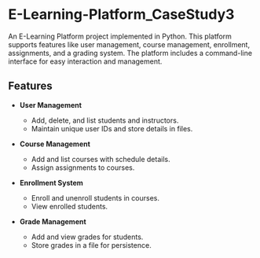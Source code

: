 # E-Learning-Platform_CaseStudy3
An E-Learning Platform project implemented in Python. This platform supports features like user management, course management, enrollment, assignments, and a grading system. The platform includes a command-line interface for easy interaction and management.

## Features
- **User Management**
  - Add, delete, and list students and instructors.
  - Maintain unique user IDs and store details in files.

- **Course Management**
  - Add and list courses with schedule details.
  - Assign assignments to courses.

- **Enrollment System**
  - Enroll and unenroll students in courses.
  - View enrolled students.

- **Grade Management**
  - Add and view grades for students.
  - Store grades in a file for persistence.
